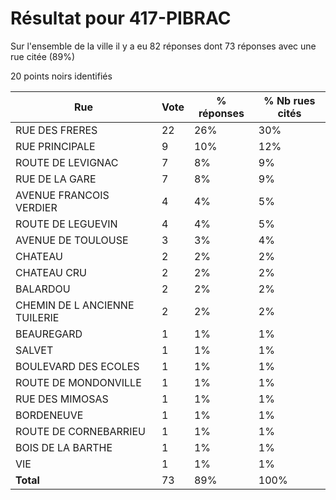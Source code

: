 # Résultat pour 417-PIBRAC

Sur l'ensemble de la ville il y a eu 82 réponses dont 73 réponses avec une rue citée (89%)

20 points noirs identifiés

| Rue | Vote | % réponses | % Nb rues cités|
|-----|------|------------|----------------|
| RUE DES FRERES | 22 | 26% | 30%|
| RUE PRINCIPALE | 9 | 10% | 12%|
| ROUTE DE LEVIGNAC | 7 | 8% | 9%|
| RUE DE LA GARE | 7 | 8% | 9%|
| AVENUE FRANCOIS VERDIER | 4 | 4% | 5%|
| ROUTE DE LEGUEVIN | 4 | 4% | 5%|
| AVENUE DE TOULOUSE | 3 | 3% | 4%|
| CHATEAU | 2 | 2% | 2%|
| CHATEAU CRU | 2 | 2% | 2%|
| BALARDOU | 2 | 2% | 2%|
| CHEMIN DE L ANCIENNE TUILERIE | 2 | 2% | 2%|
| BEAUREGARD | 1 | 1% | 1%|
| SALVET | 1 | 1% | 1%|
| BOULEVARD DES ECOLES | 1 | 1% | 1%|
| ROUTE DE MONDONVILLE | 1 | 1% | 1%|
| RUE DES MIMOSAS | 1 | 1% | 1%|
| BORDENEUVE | 1 | 1% | 1%|
| ROUTE DE CORNEBARRIEU | 1 | 1% | 1%|
| BOIS DE LA BARTHE | 1 | 1% | 1%|
| VIE | 1 | 1% | 1%|
| **Total** | 73 | 89% | 100%|
